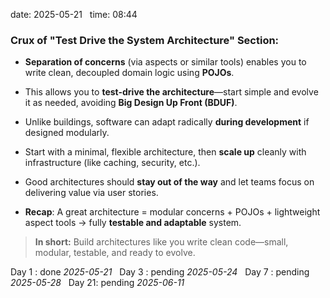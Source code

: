 date: 2025-05-21  
time: 08:44  

### **Crux of "Test Drive the System Architecture" Section:**

- **Separation of concerns** (via aspects or similar tools) enables you to write clean, decoupled domain logic using **POJOs**.
    
- This allows you to **test-drive the architecture**—start simple and evolve it as needed, avoiding **Big Design Up Front (BDUF)**.
    
- Unlike buildings, software can adapt radically **during development** if designed modularly.
    
- Start with a minimal, flexible architecture, then **scale up** cleanly with infrastructure (like caching, security, etc.).
    
- Good architectures should **stay out of the way** and let teams focus on delivering value via user stories.
    
- **Recap**: A great architecture = modular concerns + POJOs + lightweight aspect tools → fully **testable and adaptable** system.
    

> **In short:** Build architectures like you write clean code—small, modular, testable, and ready to evolve.


Day 1 : done *2025-05-21*  
Day 3 : pending *2025-05-24*  
Day 7 : pending *2025-05-28*  
Day 21: pending *2025-06-11*